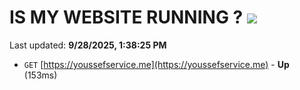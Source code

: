 # IS MY WEBSITE RUNNING ? [![](https://img.shields.io/static/v1?label=Sponsor&message=%E2%9D%A4&logo=GitHub&color=%23fe8e86)](https://github.com/sponsors/Youssef-Lehmam)

Last updated: **9/28/2025, 1:38:25 PM**

- `GET` [https://youssefservice.me](https://youssefservice.me) - **Up** (153ms)
